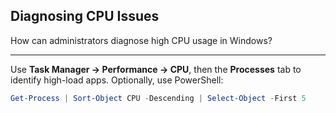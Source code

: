 ## Diagnosing CPU Issues

How can administrators diagnose high CPU usage in Windows?

---

Use **Task Manager → Performance → CPU**, then the **Processes** tab to identify high-load apps.
Optionally, use PowerShell:

```powershell
Get-Process | Sort-Object CPU -Descending | Select-Object -First 5
```

